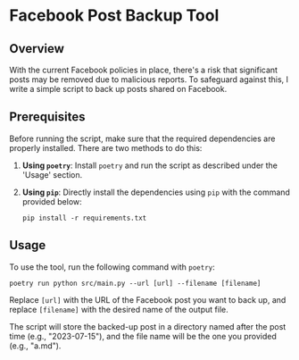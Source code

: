 # Facebook Post Backup Tool

## Overview

With the current Facebook policies in place, there's a risk that significant posts may be removed due to malicious reports. To safeguard against this, I write a simple script to back up posts shared on Facebook.

## Prerequisites

Before running the script, make sure that the required dependencies are properly installed. There are two methods to do this:

1. **Using `poetry`**: Install `poetry` and run the script as described under the 'Usage' section.

2. **Using `pip`**: Directly install the dependencies using `pip` with the command provided below:
   
   ```shell
   pip install -r requirements.txt
   ```

## Usage

To use the tool, run the following command with `poetry`:

```shell
poetry run python src/main.py --url [url] --filename [filename]
```

Replace `[url]` with the URL of the Facebook post you want to back up, and replace `[filename]` with the desired name of the output file.

The script will store the backed-up post in a directory named after the post time (e.g., "2023-07-15"), and the file name will be the one you provided (e.g., "a.md").
